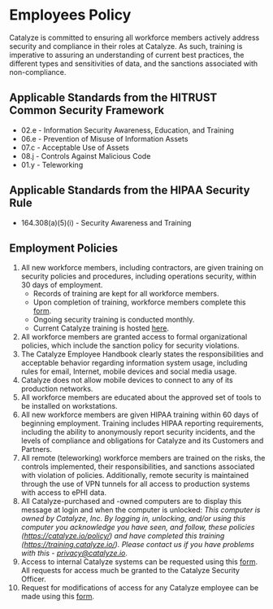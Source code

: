 # Employees Policy

Catalyze is committed to ensuring all workforce members actively address security and compliance in their roles at Catalyze. As such, training is imperative to assuring an understanding of current best practices, the different types and sensitivities of data, and the sanctions associated with non-compliance.

## Applicable Standards from the HITRUST Common Security Framework

* 02.e - Information Security Awareness, Education, and Training
* 06.e - Prevention of Misuse of Information Assets
* 07.c - Acceptable Use of Assets
* 08.j - Controls Against Malicious Code
* 01.y - Teleworking

## Applicable Standards from the HIPAA Security Rule

* 164.308(a)(5)(i) - Security Awareness and Training

## Employment Policies

1. All new workforce members, including contractors, are given training on security policies and procedures, including operations security, within 30 days of employment.
	* Records of training are kept for all workforce members.
	* Upon completion of training, workforce members complete this [form](https://docs.google.com/a/catalyze.io/forms/d/1bmEK3TidACj6ForBqGMaINPjIckv9ht28rtkGEQsBGs/viewform?usp=send_form).
	* Ongoing security training is conducted monthly.
	* Current Catalyze training is hosted [here](https://training.catalyze.io/).
2. All workforce members are granted access to formal organizational policies, which include the sanction policy for security violations.
3. The Catalyze Employee Handbook clearly states the responsibilities and acceptable behavior regarding information system usage, including rules for email, Internet, mobile devices and social media usage.
4. Catalyze does not allow mobile devices to connect to any of its production networks.
5. All workforce members are educated about the approved set of tools to be installed on workstations.
6. All new workforce members are given HIPAA training within 60 days of beginning employment. Training includes HIPAA reporting requirements, including the ability to anonymously report security incidents, and the levels of compliance and obligations for Catalyze and its Customers and Partners.
7. All remote (teleworking) workforce members are trained on the risks, the controls implemented, their responsibilities, and sanctions associated with violation of policies. Additionally, remote security is maintained through the use of VPN tunnels for all access to production systems with access to ePHI data.
8. All Catalyze-purchased and -owned computers are to display this message at login and when the computer is unlocked: *This computer is owned by Catalyze, Inc. By logging in, unlocking, and/or using this computer you acknowledge you have seen, and follow, these policies (https://catalyze.io/policy/) and have completed this training (https://training.catalyze.io/). Please contact us if you have problems with this - privacy@catalyze.io*. 
9. Access to internal Catalyze systems can be requested using this [form](https://docs.google.com/a/catalyze.io/forms/d/1RaDg2rsmwY0l_fu2EFDVm7acLXejk_6EVIj62fVK-o0/viewform). All requests for access much be granted to the Catalyze Security Officer. 
10. Request for modifications of access for any Catalyze employee can be made using  this [form](https://docs.google.com/a/catalyze.io/forms/d/1ySICzCyEEdNqxHHErjlJqREBijwxs9z72L-rWXrxkm0/viewform).
